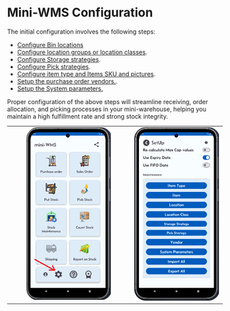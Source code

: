 <h1>Mini-WMS Configuration</h1>

<p>The initial configuration involves the following steps:</p>

<ul>
  <li><a href="locations.md">Configure  Bin locations</a></li>
  <li><a href="configureLocationClasses.md">Configure location groups or location classes</a>.</li>
  <li><a href="storageStrategy.md">Configure Storage strategies</a>.</li>
  <li><a href="pickStrategy.md">Configure Pick strategies</a>.</li>
  <li><a href="configureItems.md">Configure item type and Items SKU and pictures</a>.</li>
  <li><a href="addVendors.md">Setup the purchase order vendors.</a>.</li>
  <li><a href="configureSystemParameters.md">Setup the System parameters.</a></li>
</ul>
<p>Proper configuration of the above steps will streamline receiving, order allocation, and picking processes in your mini-warehouse, helping you maintain a high fulfillment rate and strong stock integrity.</p>

<table style="width: 100%; border-collapse: collapse;">
  <tr>
    <!-- Column 1 -->
    <td style="width: 33%; text-align: right; vertical-align: top;">
      <img src="asset/mainScreen.png" alt="Step 1" width="200">
    </td>
    <!-- Column 2 -->
    <td style="width: 33%; text-align: right; vertical-align: top;">
      <img src="asset/miniWMSSetup.png" alt="Step 2" width="200">
    </td>
  </tr>
</table>
